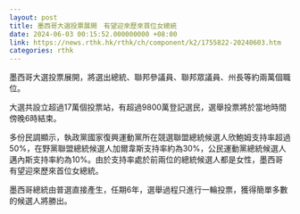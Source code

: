 ```yaml
---
layout: post
title: 墨西哥大選投票展開　有望迎來歷來首位女總統
date: 2024-06-03 00:15:52.000000000 +08:00
link: https://news.rthk.hk/rthk/ch/component/k2/1755822-20240603.htm
categories: rthk
---
```


墨西哥大選投票展開，將選出總統、聯邦參議員、聯邦眾議員、州長等約兩萬個職位。

大選共設立超過17萬個投票站，有超過9800萬登記選民，選舉投票將於當地時間傍晚6時結束。

多份民調顯示，執政黨國家復興運動黨所在競選聯盟總統候選人欣鮑姆支持率超過50%，在野黨聯盟總統候選人加爾韋斯支持率約為30%，公民運動黨總統候選人邁內斯支持率約為10%。由於支持率處於前兩位的總統候選人都是女性，墨西哥有望迎來歷來首位女總統。

墨西哥總統由普選直接產生，任期6年，選舉過程只進行一輪投票，獲得簡單多數的候選人將勝出。
